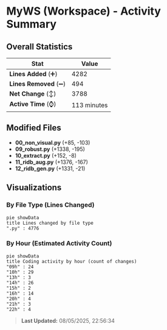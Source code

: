 # MyWS (Workspace) - Activity Summary 

## Overall Statistics

| Stat                   | Value                                                             |
| ---------------------- | ----------------------------------------------------------------- |
| **Lines Added** (➕)   | 4282                                          |
| **Lines Removed** (➖) | 494                                        |
| **Net Change** (↕)    | 3788                |
| **Active Time** (⌚)   | 113 minutes |


## Modified Files
- **00_non_visual.py** (+85, -103)
- **09_robust.py** (+1338, -195)
- **10_extract.py** (+152, -8)
- **11_ridb_aug.py** (+1376, -167)
- **12_ridb_gen.py** (+1331, -21)

## Visualizations

### By File Type (Lines Changed)

```mermaid
pie showData
title Lines changed by file type
".py" : 4776
```

### By Hour (Estimated Activity Count)

```mermaid
pie showData
title Coding activity by hour (count of changes)
"09h" : 24
"10h" : 29
"13h" : 3
"14h" : 26
"15h" : 2
"16h" : 14
"20h" : 4
"21h" : 3
"22h" : 4
```


> **Last Updated:** 08/05/2025, 22:56:34